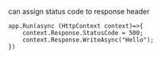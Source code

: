 can assign status code to response header

```
app.Run(async (HttpContext context)=>{
    context.Response.StatusCode = 500;
    context.Response.WriteAsync("Hello");
})
```
